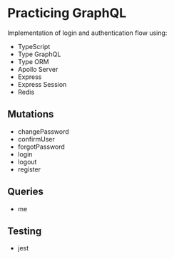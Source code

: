 # Practicing GraphQL

Implementation of login and authentication flow using:

- TypeScript
- Type GraphQL
- Type ORM
- Apollo Server
- Express
- Express Session
- Redis

## Mutations

- changePassword
- confirmUser
- forgotPassword
- login
- logout
- register

## Queries

- me

## Testing

- jest
